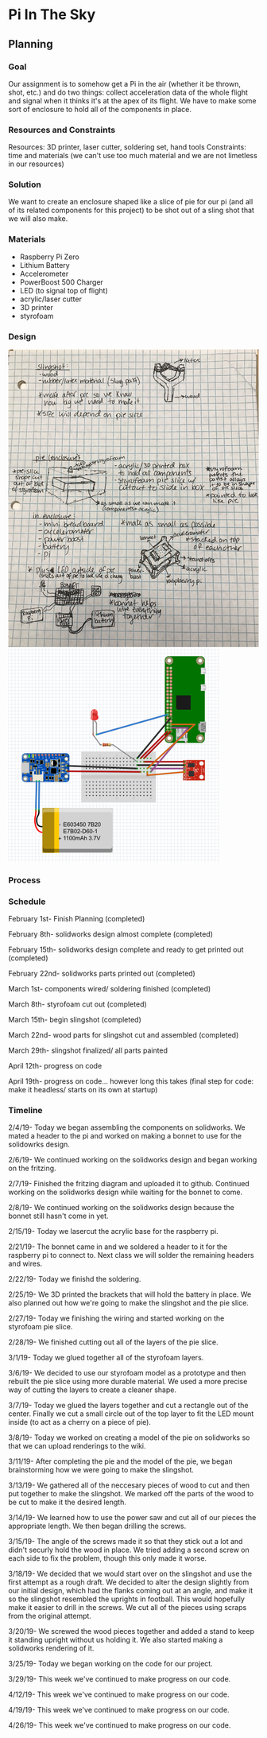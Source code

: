 # Pi In The Sky

## Planning

### Goal
Our assignment is to somehow get a Pi in the air (whether it be thrown, shot, etc.) and do two things: collect acceleration data of the whole flight and signal when it thinks it's at the apex of its flight. We have to make some sort of enclosure to hold all of the components in place. 

### Resources and Constraints
Resources: 3D printer, laser cutter, soldering set, hand tools
Constraints: time and materials (we can't use too much material and we are not limetless in our resources)

### Solution
We want to create an enclosure shaped like a slice of pie for our pi (and all of its related components for this project) to be shot out of a sling shot that we will also make. 

### Materials
- Raspberry Pi Zero
- Lithium Battery
- Accelerometer
- PowerBoost 500 Charger
- LED (to signal top of flight)
- acrylic/laser cutter
- 3D printer
- styrofoam

### Design
![PiInTheSkyPlanning](https://github.com/jdreese79/PiInTheSky/blob/master/IMG_8211.jpg)
![PiInTheSkyFrtitzingDiagram](https://github.com/jdreese79/PiInTheSky/blob/master/elodiejackfriztingimage.PNG)

### Process



### Schedule

February 1st- Finish Planning (completed)

February 8th- solidworks design almost complete (completed)

February 15th- solidworks design complete and ready to get printed out (completed)

February 22nd- solidworks parts printed out (completed)

March 1st- components wired/ soldering finished (completed)

March 8th- styrofoam cut out (completed)

March 15th- begin slingshot (completed)

March 22nd- wood parts for slingshot cut and assembled (completed)

March 29th- slingshot finalized/ all parts painted

April 12th- progress on code

April 19th- progress on code... however long this takes (final step for code: make it headless/ starts on its own at startup)


### Timeline

2/4/19- Today we began assembling the components on solidworks. We mated a header to the pi and worked on making a bonnet to use for the solidowrks design.

2/6/19- We continued working on the solidworks design and began working on the fritzing.

2/7/19- Finished the fritzing diagram and uploaded it to github. Continued working on the solidworks design while waiting for the bonnet to come.

2/8/19- We continued working on the solidworks design because the bonnet still hasn't come in yet.

2/15/19- Today we lasercut the acrylic base for the raspberry pi.

2/21/19- The bonnet came in and we soldered a header to it for the raspberry pi to connect to. Next class we will solder the remaining headers and wires.

2/22/19- Today we finishd the soldering.

2/25/19- We 3D printed the brackets that will hold the battery in place. We also planned out how we're going to make the slingshot and the pie slice.

2/27/19- Today we finishing the wiring and started working on the styrofoam pie slice.

2/28/19- We finished cutting out all of the layers of the pie slice.

3/1/19- Today we glued together all of the styrofoam layers.

3/6/19- We decided to use our styrofoam model as a prototype and then rebuilt the pie slice using more durable material. We used a more precise way of cutting the layers to create a cleaner shape.

3/7/19- Today we glued the layers together and cut a rectangle out of the center. Finally we cut a small circle out of the top layer to fit the LED mount inside (to act as a cherry on a piece of pie).

3/8/19- Today we worked on creating a model of the pie on solidworks so that we can upload renderings to the wiki.

3/11/19- After completing the pie and the model of the pie, we began brainstorming how we were going to make the slingshot.

3/13/19- We gathered all of the neccesary pieces of wood to cut and then put together to make the slingshot. We marked off the parts of the wood to be cut to make it the desired length.

3/14/19- We learned how to use the power saw and cut all of our pieces the appropriate length. We then began drilling the screws.

3/15/19- The angle of the screws made it so that they stick out a lot and didn't securly hold the wood in place. We tried adding a second screw on each side to fix the problem, though this only made it worse.

3/18/19- We decided that we would start over on the slingshot and use the first attempt as a rough draft. We decided to alter the design slightly from our initial design, which had the flanks coming out at an angle, and make it so the slingshot resembled the uprights in football. This would hopefully make it easier to drill in the screws. We cut all of the pieces using scraps from the original attempt.

3/20/19- We screwed the wood pieces together and added a stand to keep it standing upright without us holding it. We also started making a solidworks rendering of it.

3/25/19- Today we began working on the code for our project.

3/29/19- This week we've continued to make progress on our code.

4/12/19- This week we've continued to make progress on our code.

4/19/19- This week we've continued to make progress on our code.

4/26/19- This week we've continued to make progress on our code.
